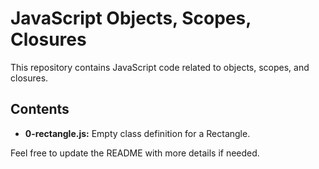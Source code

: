 # JavaScript Objects, Scopes, Closures

This repository contains JavaScript code related to objects, scopes, and closures.

## Contents

- **0-rectangle.js:** Empty class definition for a Rectangle.

Feel free to update the README with more details if needed.

